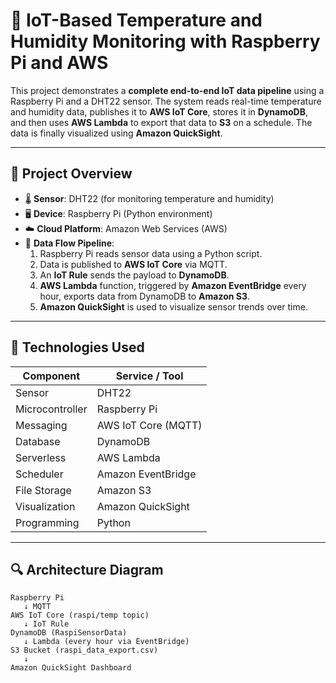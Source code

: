 # 📡 IoT-Based Temperature and Humidity Monitoring with Raspberry Pi and AWS

This project demonstrates a **complete end-to-end IoT data pipeline** using a Raspberry Pi and a DHT22 sensor. The system reads real-time temperature and humidity data, publishes it to **AWS IoT Core**, stores it in **DynamoDB**, and then uses **AWS Lambda** to export that data to **S3** on a schedule. The data is finally visualized using **Amazon QuickSight**.

---

## 🧠 Project Overview

- 🌡️ **Sensor**: DHT22 (for monitoring temperature and humidity)
- 🖥️ **Device**: Raspberry Pi (Python environment)
- ☁️ **Cloud Platform**: Amazon Web Services (AWS)
- 🔁 **Data Flow Pipeline**:
  1. Raspberry Pi reads sensor data using a Python script.
  2. Data is published to **AWS IoT Core** via MQTT.
  3. An **IoT Rule** sends the payload to **DynamoDB**.
  4. **AWS Lambda** function, triggered by **Amazon EventBridge** every hour, exports data from DynamoDB to **Amazon S3**.
  5. **Amazon QuickSight** is used to visualize sensor trends over time.

---

## 🔧 Technologies Used

| Component       | Service / Tool                    |
|----------------|------------------------------------|
| Sensor          | DHT22                             |
| Microcontroller | Raspberry Pi                      |
| Messaging       | AWS IoT Core (MQTT)               |
| Database        | DynamoDB                          |
| Serverless      | AWS Lambda                        |
| Scheduler       | Amazon EventBridge                |
| File Storage    | Amazon S3                         |
| Visualization   | Amazon QuickSight                 |
| Programming     | Python                            |

---

## 🔍 Architecture Diagram

```text
Raspberry Pi
   ↓ MQTT
AWS IoT Core (raspi/temp topic)
   ↓ IoT Rule
DynamoDB (RaspiSensorData)
   ↓ Lambda (every hour via EventBridge)
S3 Bucket (raspi_data_export.csv)
   ↓
Amazon QuickSight Dashboard
 ```
